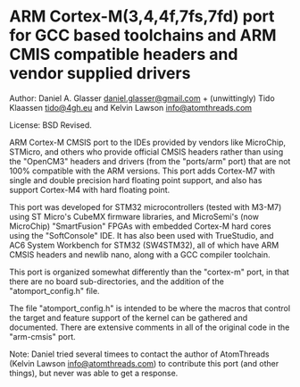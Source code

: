 # ARM Cortex-M(3,4,4f,7fs,7fd) port for GCC based toolchains and ARM CMIS compatible headers and vendor supplied drivers

Author: Daniel A. Glasser <daniel.glasser@gmail.com> + (unwittingly) Tido Klaassen <tido@4gh.eu> and Kelvin Lawson <info@atomthreads.com>

License: BSD Revised.

ARM Cortex-M CMSIS port to the IDEs provided by vendors like MicroChip, STMicro, and others who provide official CMSIS headers rather than using the "OpenCM3" headers and drivers (from the "ports/arm" port) that are not 100% compatible with the ARM versions.
This port adds Cortex-M7 with single and double precision hard floating point support, and also has support Cortex-M4 with hard floating point.

This port was developed for STM32 microcontrollers (tested with M3-M7) using ST Micro's CubeMX firmware libraries, and MicroSemi's (now MicroChip) "SmartFusion" FPGAs with embedded Cortex-M hard cores using the "SoftConsole" IDE. It has also been used with TrueStudio, and AC6 System Workbench for STM32 (SW4STM32), all of which have ARM CMSIS headers and newlib nano, along with a GCC compiler toolchain.

This port is organized somewhat differently than the "cortex-m" port, in that there are no board sub-directories, and the addition of the "atomport_config.h" file.

The file "atomport_config.h" is intended to be where the macros that control the target and feature support of the kernel can be gathered and documented.  There are extensive comments in all of the original code in the "arm-cmsis" port.

Note: Daniel tried several timees to contact the author of AtomThreads (Kelvin Lawson <info@atomthreads.com>) to contribute this port (and other things), but never was able to get a response.
